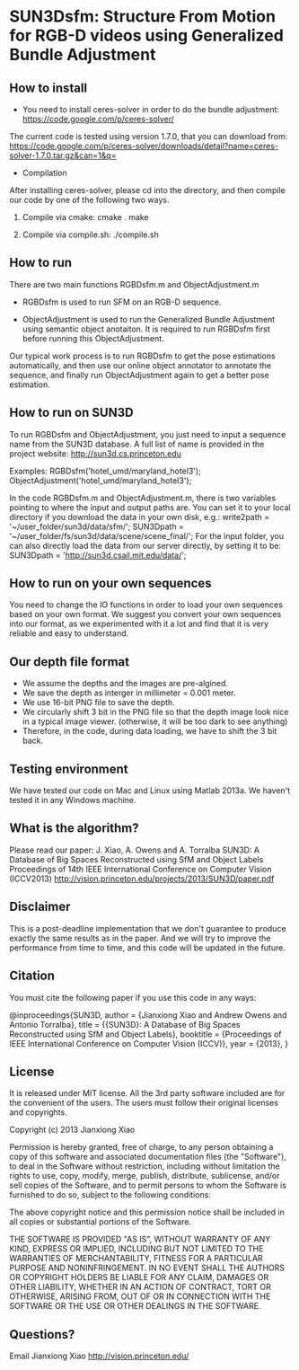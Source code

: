 SUN3Dsfm: Structure From Motion for RGB-D videos using Generalized Bundle Adjustment
==============

How to install
--------------

- You need to install ceres-solver in order to do the bundle adjustment: https://code.google.com/p/ceres-solver/

The current code is tested using version 1.7.0, that you can download from:
https://code.google.com/p/ceres-solver/downloads/detail?name=ceres-solver-1.7.0.tar.gz&can=1&q=

- Compilation

After installing ceres-solver, please cd into the directory, and then compile our code by one of the following two ways.

1. Compile via cmake:
	cmake .
	make

2. Compile via compile.sh:
	./compile.sh


How to run
--------------

There are two main functions RGBDsfm.m and ObjectAdjustment.m

- RGBDsfm is used to run SFM on an RGB-D sequence.

- ObjectAdjustment is used to run the Generalized Bundle Adjustment using semantic object anotaiton. It is required to run RGBDsfm first before running this ObjectAdjustment.

Our typical work process is to run RGBDsfm to get the pose estimations automatically, and then use our online object annotator to annotate the sequence, and finally run ObjectAdjustment again to get a better pose estimation.

How to run on SUN3D
--------------

To run RGBDsfm and ObjectAdjustment, you just need to input a sequence name from the SUN3D database. A full list of name is provided in the project website: http://sun3d.cs.princeton.edu

Examples:
	RGBDsfm('hotel_umd/maryland_hotel3');
	ObjectAdjustment('hotel_umd/maryland_hotel3');

In the code RGBDsfm.m and ObjectAdjustment.m, there is two variables pointing to where the input and output paths are. You can set it to your local directory if you download the data in your own disk, e.g.:
	write2path = '~/user_folder/sun3d/data/sfm/';
	SUN3Dpath = '~/user_folder/fs/sun3d/data/scene/scene_final/';
For the input folder, you can also directly load the data from our server directly, by setting it to be:
	SUN3Dpath = 'http://sun3d.csail.mit.edu/data/';

How to run on your own sequences
--------------

You need to change the IO functions in order to load your own sequences based on your own format. We suggest you convert your own sequences into our format, as we experimented with it a lot and find that it is very reliable and easy to understand.

Our depth file format
--------------

- We assume the depths and the images are pre-algined.
- We save the depth as interger in millimeter = 0.001 meter.
- We use 16-bit PNG file to save the depth.
- We circularly shift 3 bit in the PNG file so that the depth image look nice in a typical image viewer. (otherwise, it will be too dark to see anything)
- Therefore, in the code, during data loading, we have to shift the 3 bit back.

Testing environment
--------------
We have tested our code on Mac and Linux using Matlab 2013a. We haven't tested it in any Windows machine.

What is the algorithm?
--------------

Please read our paper:
J. Xiao, A. Owens and A. Torralba
SUN3D: A Database of Big Spaces Reconstructed using SfM and Object Labels
Proceedings of 14th IEEE International Conference on Computer Vision (ICCV2013)
http://vision.princeton.edu/projects/2013/SUN3D/paper.pdf

Disclaimer
--------------

This is a post-deadline implementation that we don't guarantee to produce exactly the same results as in the paper. And we will try to improve the performance from time to time, and this code will be updated in the future. 

Citation
--------------

You must cite the following paper if you use this code in any ways:

@inproceedings{SUN3D,
	author     = {Jianxiong Xiao and Andrew Owens and Antonio Torralba},
	title      = {{SUN3D}: A Database of Big Spaces Reconstructed using SfM and Object Labels},
	booktitle  = {Proceedings of IEEE International Conference on Computer Vision (ICCV)},
	year       = {2013},
}


License
--------------

It is released under MIT license. All the 3rd party software included are for the convenient of the users. The users must follow their original licenses and copyrights.

Copyright (c) 2013 Jianxiong Xiao

Permission is hereby granted, free of charge, to any person obtaining a copy of this software and associated documentation files (the "Software"), to deal in the Software without restriction, including without limitation the rights to use, copy, modify, merge, publish, distribute, sublicense, and/or sell copies of the Software, and to permit persons to whom the Software is furnished to do so, subject to the following conditions:

The above copyright notice and this permission notice shall be included in all copies or substantial portions of the Software.

THE SOFTWARE IS PROVIDED "AS IS", WITHOUT WARRANTY OF ANY KIND, EXPRESS OR IMPLIED, INCLUDING BUT NOT LIMITED TO THE WARRANTIES OF MERCHANTABILITY, FITNESS FOR A PARTICULAR PURPOSE AND NONINFRINGEMENT. IN NO EVENT SHALL THE AUTHORS OR COPYRIGHT HOLDERS BE LIABLE FOR ANY CLAIM, DAMAGES OR OTHER LIABILITY, WHETHER IN AN ACTION OF CONTRACT, TORT OR OTHERWISE, ARISING FROM, OUT OF OR IN CONNECTION WITH THE SOFTWARE OR THE USE OR OTHER DEALINGS IN THE SOFTWARE.

Questions?
--------------

Email Jianxiong Xiao http://vision.princeton.edu/


